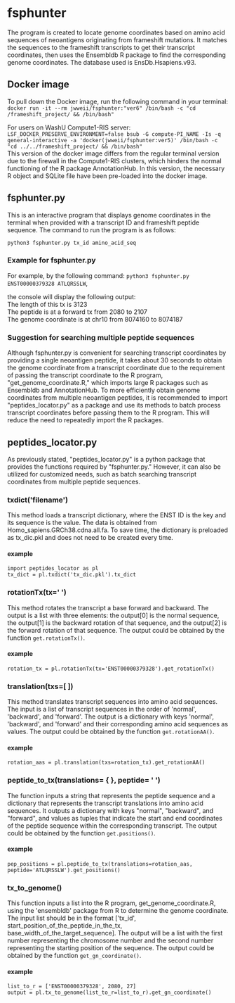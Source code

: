# fsphunter

The program is created to locate genome coordinates based on amino acid sequences of neoantigens originating from frameshift mutations. It matches the sequences to the frameshift transcripts to get their transcript coordinates, then uses the Ensembldb R package to find the corresponding genome coordinates. The database used is EnsDb.Hsapiens.v93.

## Docker image
To pull down the Docker image, run the following command in your terminal:  
`docker run -it --rm jwweii/fsphunter:"ver6" /bin/bash -c "cd /frameshift_project/ && /bin/bash"`     

For users on WashU Compute1-RIS server:  
`LSF_DOCKER_PRESERVE_ENVIRONMENT=false bsub -G compute-PI_NAME -Is -q general-interactive -a 'docker(jwweii/fsphunter:ver5)' /bin/bash -c "cd ../../frameshift_project/ && /bin/bash"`   
This version of the docker image differs from the regular terminal version due to the firewall in the Compute1-RIS clusters, which hinders the normal functioning of the R package AnnotationHub. In this version, the necessary R object and SQLite file have been pre-loaded into the docker image.

## fsphunter.py
This is an interactive program that displays genome coordinates in the terminal when provided with a transcript ID and frameshift peptide sequence. The command to run the program is as follows:   

`python3 fsphunter.py tx_id amino_acid_seq`     

### Example for fsphunter.py
For example, by the following command:
`python3 fsphunter.py ENST00000379328 ATLQRSSLW`,

the console will display the following output:  
The length of this tx is 3123   
The peptide is at a forward tx from 2080 to 2107   
The genome coordinate is at chr10 from 8074160 to 8074187  

### Suggestion for searching multiple peptide sequences
Although fsphunter.py is convenient for searching transcript coordinates by providing a single neoantigen peptide, it takes about 30 seconds to obtain the genome coordinate from a transcript coordinate due to the requirement of passing the transcript coordinate to the R program, "get_genome_coordinate.R," which imports large R packages such as Ensembldb and AnnotationHub. To more efficiently obtain genome coordinates from multiple neoantigen peptides, it is recommended to import "peptides_locator.py" as a package and use its methods to batch process transcript coordinates before passing them to the R program. This will reduce the need to repeatedly import the R packages.

## peptides_locator.py
As previously stated, "peptides_locator.py" is a python package that provides the functions required by "fsphunter.py." However, it can also be utilized for customized needs, such as batch searching transcript coordinates from multiple peptide sequences.  

### txdict('filename')   
This method loads a transcript dictionary, where the ENST ID is the key and its sequence is the value. The data is obtained from Homo_sapiens.GRCh38.cdna.all.fa. To save time, the dictionary is preloaded as tx_dic.pkl and does not need to be created every time.    
#### example
`import peptides_locator as pl`   
`tx_dict = pl.txdict('tx_dic.pkl').tx_dict`   

### rotationTx(tx=' ')
This method rotates the transcript a base forward and backward. The output is a list with three elements: the output[0] is the normal sequence, the output[1] is the backward rotation of that sequence, and the output[2] is the forward rotation of that sequence. The output could be obtained by the function `get.rotationTx()`.  

#### example
`rotation_tx = pl.rotationTx(tx='ENST00000379328').get_rotationTx()`

### translation(txs=[ ])
This method translates transcript sequences into amino acid sequences. The input is a list of transcript sequences in the order of 'normal', 'backward', and 'forward'. The output is a dictionary with keys 'normal', 'backward', and 'forward' and their corresponding amino acid sequences as values. The output could be obtained by the function `get.rotationAA()`.  

#### example
`rotation_aas = pl.translation(txs=rotation_tx).get_rotationAA()`

### peptide_to_tx(translations= { }, peptide= ' ')
The function inputs a string that represents the peptide sequence and a dictionary that represents the transcript translations into amino acid sequences. It outputs a dictionary with keys "normal", "backward", and "forward", and values as tuples that indicate the start and end coordinates of the peptide sequence within the corresponding transcript. The output could be obtained by the function `get.positions()`.  

#### example
`pep_positions = pl.peptide_to_tx(translations=rotation_aas, peptide='ATLQRSSLW').get_positions()`   

### tx_to_genome()
This function inputs a list into the R program, get_genome_coordinate.R, using the 'ensembldb' package from R to determine the genome coordinate. The input list should be in the format ['tx_id', start_position_of_the_peptide_in_the_tx, base_width_of_the_target_sequence]. The output will be a list with the first number representing the chromosome number and the second number representing the starting position of the sequence. The output could be obtained by the function `get_gn_coordinate()`.     

#### example
`list_to_r = ['ENST00000379328', 2080, 27]`    
`output = pl.tx_to_genome(list_to_r=list_to_r).get_gn_coordinate()`
